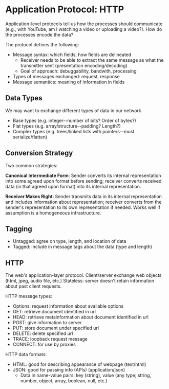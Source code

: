 # Application Protocol: HTTP

Application-level protocols tell us how the processes should communicate (e.g., with YouTube, am I watching a video or uploading a video?). How do the processes encode the data?

The protocol defines the following:

- Message syntax: which fields, how fields are delineated
    - Receiver needs to be able to extract the same message as what the transmitter sent (presentation encoding/decoding)
    - Goal of approach: debuggability, bandwith, processing
- Types of messages exchanged: request, response
- Message semantics: meaning of information in fields

## Data Types

We may want to exchange different types of data in our network

- Base types (e.g. integer--number of bits? Order of bytes?)
- Flat types (e.g. array/structure--padding? Length?)
- Complex types (e.g. trees/linked lists with pointers--must serialize/flatten)

## Conversion Strategy

Two common strategies:

**Canonical Intermediate Form**: Sender converts its internal representation into some agreed upon format before sending; receiver converts received data (in that agreed upon format) into its internal representation.

**Receiver Makes Right**: Sender transmits data in its internal representation and includes information about representation; receiver converts from the sender's representation to its own representation if needed. Works well if assumption is a homogeneous infrastructure.

## Tagging

- Untagged: agree on type, length, and location of data
- Tagged: include in message tags about the data (type and length)

## HTTP

The web's application-layer protocol. Client/server exchange web objects (html, jpeg, audio file, etc.) Stateless: server doesn't retain information about past client requests.

HTTP message types:

- Options: request information about available options
- GET: retrieve document identified in url
- HEAD: retrieve metainformation about document identified in url
- POST: give information to server
- PUT: store document under specified url
- DELETE: delete specified url
- TRACE: loopback request message
- CONNECT: for use by proxies

HTTP data formats:

- HTML: good for describing appearance of webpage (text/html)
- JSON: good for passing info (APIs) (application/json)
    - Data in name-value pairs: key (string), value (any type; string, number, object, array, boolean, null, etc.)